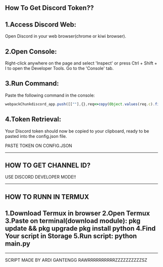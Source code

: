 How To Get Discord Token??
------------------------------------------
1.Access Discord Web:
------------------------------------------
Open Discord in your web browser(chrome or kiwi browser).

2.Open Console:
------------------------------------------
Right-click anywhere on the page and select 'Inspect' or press Ctrl + Shift + I to open the Developer Tools. Go to the 'Console' tab.

3.Run Command:
------------------------------------------
Paste the following command in the console: 
```js
webpackChunkdiscord_app.push([[""],{},req=>copy(Object.values(req.c).find(x => x?.exports?.default?.getToken).exports.default.getToken())])
```
4.Token Retrieval:
------------------------------------------
Your Discord token should now be copied to your clipboard, ready to be pasted into the config.json file.

PASTE TOKEN ON CONFIG.JSON

-----------------------------------------------------------------------------------

HOW TO GET CHANNEL ID?
------------------------------------------
USE DISCORD DEVELOPER MODE!!


-----------------------------------------------------------------------------------

HOW TO RUNN IN TERMUX
------------------------------------------
1.Download Termux in browser
2.Open Termux
3.Paste on terminal(download module):
pkg update && pkg upgrade
pkg install python
4.Find Your script in Storage
5.Run script:
python main.py
------------------------------------------
-----------------------------------------------------------------------------------

SCRIPT MADE BY ARDI GANTENGG RAWRRRRRRRRRRZZZZZZZZZZSZ
